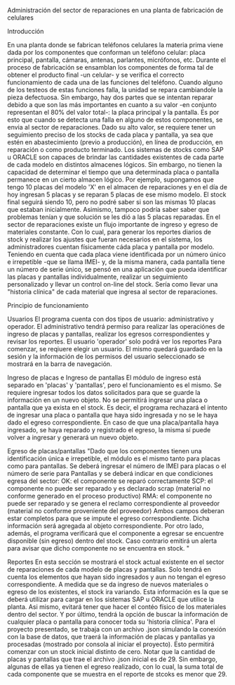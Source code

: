 Administración del sector de reparaciones en una planta de fabricación de celulares

Introducción

En una planta donde se fabrican teléfonos celulares la materia prima viene dada por los componentes que conforman un teléfono celular: placa principal, pantalla, cámaras, antenas, parlantes, micrófonos, etc. 
Durante el proceso de fabricación se ensamblan los componentes de forma tal de obtener el producto final -un celular- y se verifica el correcto funcionamiento de cada una de las funciones del teléfono. Cuando alguno de los testeos de estas funciones falla, la unidad se repara cambiandole la pieza defectuosa. Sin embargo, hay dos partes que se intentan reparar debido a que son las más importantes en cuanto a su valor -en conjunto representan el 80% del valor total-: la placa principal y la pantalla. Es por esto que cuando se detecta una falla en alguno de estos componentes, se envia al sector de reparaciones.
Dado su alto valor, se requiere tener un seguimiento preciso de los stocks de cada placa y pantalla, ya sea que estén en abastecimiento (previo a producción), en línea de producción, en reparación o como producto terminado.
Los sistemas de stocks como SAP u ORACLE son capaces de brindar las cantidades existentes de cada parte de cada modelo en distintos almacenes lógicos. Sin embargo, no tienen la capacidad de determinar el tiempo que una determinada placa o pantalla permanece en un cierto almacen lógico. Por ejemplo, supongamos que tengo 10 placas del modelo 'X' en el almacen de reparaciones y en el día de hoy ingresan 5 placas y se reparan 5 placas de ese mismo modelo. El stock final seguirá siendo 10, pero no podré saber si son las mismas 10 placas que estaban inicialmente. Asimismo,  tampoco podría saber saber que problemas tenían y que solución se les dió a las 5 placas reparadas.
En el sector de reparaciones existe un flujo importante de ingreso y egreso de materiales constante. Con lo cual, para generar los reportes diarios de stock y realizar los ajustes que fueran necesarios en el sistema, los administradores cuentan  físicamente cáda placa y pantalla por modelo. 
Teniendo en cuenta que cada placa viene identificada por un número único e irrepetible -que se llama IMEI-  y, de la misma manera, cada pantalla tiene un número de serie único, se pensó en una aplicación que pueda identificar las placas y  pantallas individualmente, realizar un seguimiento personalizado y llevar un control on-line del stock. Sería como llevar una "historia clínica" de cada material que ingresa al sector de reparaciones.

Principio de funcionamiento

Usuarios
El programa cuenta con dos tipos de usuario: administrativo y operador.
El administrativo tendrá permiso para realizar las operaciónes de ingreso de placas y pantallas, realizar los egresos correspondientes y revisar los reportes.
El usuario 'operador' solo podrá ver los reportes
Para comenzar, se reqiuere elegir un usuario. El mismo quedará guardado en la sesión y la información de los permisos del usuario seleccionado se mostrará en la barra de navegación.

Ingreso de placas e Ingreso de pantallas
El módulo de ingreso está separado en 'placas' y 'pantallas', pero el funcionamiento es el mismo. Se requiere ingresar todos los datos solicitados para que se guarde la información en un nuevo objeto.
No se permitirá ingresar una placa o pantalla que ya exista en el stock. Es decir, el programa rechazará el intento de ingresar una placa o pantalla que haya sido ingresada y no se le haya dado el egreso correspondiente. En caso de que una placa/pantalla haya ingresado, se haya reparado y registrado el egreso, la misma sí puede volver a ingresar y generará un nuevo objeto. 

Egreso de placas/pantallas
"Dado que los componentes tienen una identificación única e irrepetible, el módulo es el mismo tanto para placas como para pantallas. Se deberá ingresar el número de IMEI para placas o el número de serie para Pantallas y se deberá indicar en que condiciones egresa del sector:
OK: el componente se reparó correctamente
SCP: el componente no puede ser reparado y es declarado scrap (material no conforme generado en el proceso productivo)
RMA: el componente no puede ser reparado y se genera el reclamo correspondiente al proveedor (material no conforme proveniente del proveedor)
Ambos campos deberan estar completos para que se impute el egreso correspondiente. Dicha información será agregada al objeto correspondiente. Por otro lado, además, el programa verificará que el componente a egresar se encuentre disponible (sin egreso) dentro del stock. Caso contrario emitirá un alerta para avisar que dicho componente no se encuentra en stock. "

Reportes
En esta sección se mostrará el stock actual existente en el sector de reparaciones de cada modelo de placas y pantallas. Solo tendrá en cuenta los elementos que hayan sido ingresados y aun no tengan el egreso correspondiente. A medida que se da ingreso de nuevos materiales o egreso de los existentes, el stock ira variando. Esta información es la que se deberá utilizar para cargar en los sistemas SAP u ORACLE que utilice la planta. Asi mismo, evitará tener que hacer el contéo físico de los materiales dentro del sector. Y por último, tendrá la opción de buscar la información de cualquier placa o pantalla para conocer toda su 'historia clínica'.
Para el proyecto presentado, se trabaja con un archivo .json simulando la conexión con la base de datos, que traerá la información de placas y pantallas ya procesadas (mostrado por consola al iniciar el proyecto). Esto permitirá comenzar con un stock inicial distinto de cero. Notar que la cantidad de placas y pantallas que trae el archivo .json inicial es de 29. Sin embargo, algunas de ellas ya tienen el egreso realizado, con lo cual, la suma total de cada componente que se muestra en el reporte de stcoks es menor que 29.
